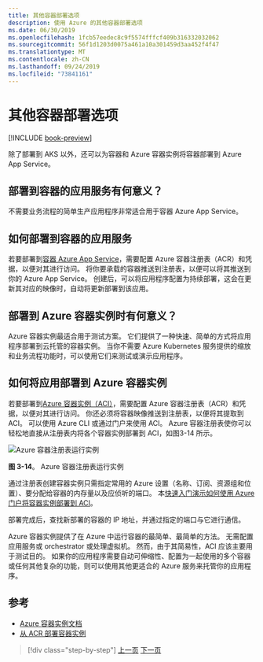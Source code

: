 ```yaml
---
title: 其他容器部署选项
description: 使用 Azure 的其他容器部署选项
ms.date: 06/30/2019
ms.openlocfilehash: 1fcb57eedec8c9f5574fffcf409b316332032062
ms.sourcegitcommit: 56f1d1203d0075a461a10a301459d3aa452f4f47
ms.translationtype: MT
ms.contentlocale: zh-CN
ms.lasthandoff: 09/24/2019
ms.locfileid: "73841161"
---
```

# <a name="other-container-deployment-options"></a>其他容器部署选项

[!INCLUDE [book-preview](../../../includes/book-preview.md)]

除了部署到 AKS 以外，还可以为容器和 Azure 容器实例将容器部署到 Azure App Service。

## <a name="when-does-it-make-sense-to-deploy-to-app-service-for-containers"></a>部署到容器的应用服务有何意义？

不需要业务流程的简单生产应用程序非常适合用于容器 Azure App Service。

## <a name="how-to-deploy-to-app-service-for-containers"></a>如何部署到容器的应用服务

若要部署到[容器 Azure App Service](https://azure.microsoft.com/services/app-service/containers/)，需要配置 Azure 容器注册表（ACR）和凭据，以便对其进行访问。 将你要承载的容器推送到注册表，以便可以将其推送到你的 Azure App Service。 创建后，可以将应用程序配置为持续部署，这会在更新其对应的映像时，自动将更新部署到该应用。

## <a name="when-does-it-make-sense-to-deploy-to-azure-container-instances"></a>部署到 Azure 容器实例时有何意义？

Azure 容器实例最适合用于测试方案。 它们提供了一种快速、简单的方式将应用程序部署到云托管的容器实例。 当你不需要 Azure Kubernetes 服务提供的缩放和业务流程功能时，可以使用它们来测试或演示应用程序。

## <a name="how-to-deploy-an-app-to-azure-container-instances"></a>如何将应用部署到 Azure 容器实例

若要部署到[Azure 容器实例（ACI）](https://docs.microsoft.com/azure/container-instances/)，需要配置 Azure 容器注册表（ACR）和凭据，以便对其进行访问。 你还必须将容器映像推送到注册表，以便将其提取到 ACI。 可以使用 Azure CLI 或通过门户来使用 ACI。 Azure 容器注册表使你可以轻松地直接从注册表内将各个容器实例部署到 ACI，如图3-14 所示。

![Azure 容器注册表运行实例](./media/acr-runinstance-contextmenu.png)

**图 3-14**。 Azure 容器注册表运行实例

通过注册表创建容器实例只需指定常用的 Azure 设置（名称、订阅、资源组和位置）、要分配给容器的内存量以及应侦听的端口。 本[快速入门演示如何使用 Azure 门户将容器实例部署到 ACI](https://docs.microsoft.com/azure/container-instances/container-instances-quickstart-portal)。

部署完成后，查找新部署的容器的 IP 地址，并通过指定的端口与它进行通信。

Azure 容器实例提供了在 Azure 中运行容器的最简单、最简单的方法。 无需配置应用服务或 orchestrator 或处理虚拟机。 然而，由于其简易性，ACI 应该主要用于测试目的。 如果你的应用程序需要自动可伸缩性、配置为一起使用的多个容器或任何其他复杂的功能，则可以使用其他更适合的 Azure 服务来托管你的应用程序。

## <a name="references"></a>参考

- [Azure 容器实例文档](https://docs.microsoft.com/azure/container-instances/)
- [从 ACR 部署容器实例](https://docs.microsoft.com/azure/container-instances/container-instances-using-azure-container-registry#deploy-with-azure-portal)

>[!div class="step-by-step"]
>[上一页](scale-containers-serverless.md)
>[下一页](communication-patterns.md)
